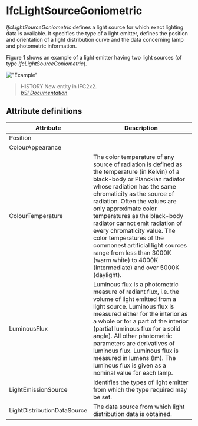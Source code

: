 IfcLightSourceGoniometric
=========================
_IfcLightSourceGoniometric_ defines a light source for which exact lighting
data is available. It specifies the type of a light emitter, defines the
position and orientation of a light distribution curve and the data concerning
lamp and photometric information.  
  
Figure 1 shows an example of a light emitter having two light sources (of type
_IfcLightSourceGoniometric_).  
  
!["Example"](../figures/ifclightsourcegoniometric_fig1.gif "Figure 1 -- Light
source goniometric")  
  
> HISTORY  New entity in IFC2x2.  
[ _bSI
Documentation_](https://standards.buildingsmart.org/IFC/DEV/IFC4_2/FINAL/HTML/schema/ifcpresentationorganizationresource/lexical/ifclightsourcegoniometric.htm)


Attribute definitions
---------------------
| Attribute                   | Description                                                                                                                                                                                                                                                                                                                                                                                                                                                                                               |
|-----------------------------|-----------------------------------------------------------------------------------------------------------------------------------------------------------------------------------------------------------------------------------------------------------------------------------------------------------------------------------------------------------------------------------------------------------------------------------------------------------------------------------------------------------|
| Position                    |                                                                                                                                                                                                                                                                                                                                                                                                                                                                                                           |
| ColourAppearance            |                                                                                                                                                                                                                                                                                                                                                                                                                                                                                                           |
| ColourTemperature           | The color temperature of any source of radiation is defined as the temperature (in Kelvin) of a black-body or Planckian radiator whose radiation has the same chromaticity as the source of radiation. Often the values are only approximate color temperatures as the black-body radiator cannot emit radiation of every chromaticity value. The color temperatures of the commonest artificial light sources range from less than 3000K (warm white) to 4000K (intermediate) and over 5000K (daylight). |
| LuminousFlux                | Luminous flux is a photometric measure of radiant flux, i.e. the volume of light emitted from a light source. Luminous flux is measured either for the interior as a whole or for a part of the interior (partial luminous flux for a solid angle). All other photometric parameters are derivatives of luminous flux. Luminous flux is measured in lumens (lm). The luminous flux is given as a nominal value for each lamp.                                                                             |
| LightEmissionSource         | Identifies the types of light emitter from which the type required may be set.                                                                                                                                                                                                                                                                                                                                                                                                                            |
| LightDistributionDataSource | The data source from which light distribution data is obtained.                                                                                                                                                                                                                                                                                                                                                                                                                                           |

